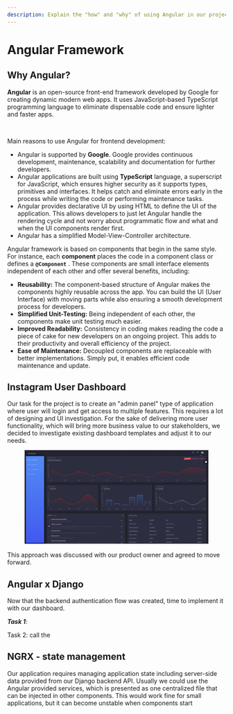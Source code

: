 ```yaml
---
description: Explain the "how" and "why" of using Angular in our project.
---
```


# Angular Framework

## Why Angular?

**Angular** is an open-source front-end framework developed by Google for creating dynamic modern web apps. It uses JavaScript-based TypeScript programming language to eliminate dispensable code and ensure lighter and faster apps.

<figure><img src="https://preprod.grazitti.com/assets/2018/06/8-Proven-Reasons-You-Need-Angular-01.png" alt=""><figcaption></figcaption></figure>

Main reasons to use Angular for frontend development:

* Angular is supported by **Google**. Google provides continuous development,  maintenance, scalability and documentation for further developers.
* Angular applications are built using **TypeScript** language, a superscript for JavaScript, which ensures higher security as it supports types, primitives and interfaces. It helps catch and eliminate errors early in the process while writing the code or performing maintenance tasks.
* Angular provides declarative UI by using HTML to define the UI of the application. This allows developers to just let Angular handle the rendering cycle and not worry about programmatic flow and what and when the UI components render first.
* Angular has a simplified Model-View-Controller architecture.&#x20;

Angular framework is based on components that begin in the same style. For instance, each **component** places the code in a component class or defines a **`@Component`** . These components are small interface elements independent of each other and offer several benefits, including:

* **Reusability:** The component-based structure of Angular makes the components highly reusable across the app. You can build the UI (User Interface) with moving parts while also ensuring a smooth development process for developers.
* **Simplified Unit-Testing:** Being independent of each other, the components make unit testing much easier.
* **Improved Readability:** Consistency in coding makes reading the code a piece of cake for new developers on an ongoing project. This adds to their productivity and overall efficiency of the project.
* **Ease of Maintenance:** Decoupled components are replaceable with better implementations. Simply put, it enables efficient code maintenance and update.

## Instagram User Dashboard

Our task for the project is to create an "admin panel" type of application where user will login and get access to multiple features. This requires a lot of designing and UI investigation. For the sake of delivering more user functionality, which will bring more business value to our stakeholders, we decided to investigate existing dashboard templates and adjust it to our needs.

<figure><img src=".gitbook/assets/Screenshot 2022-11-09 at 14.51.48.png" alt=""><figcaption></figcaption></figure>

This approach was discussed with our product owner and agreed to move forward.

## Angular x Django&#x20;

Now that the backend authentication flow was created, time to implement it with our dashboard.

_**Task 1**_:&#x20;

Task 2: call the&#x20;





## NGRX - state management

Our application requires managing application state including server-side data provided from our Django backend API. Usually we could use the Angular provided services, which is presented as one centralized file that can be injected in other components. This would work fine for small applications, but it can become unstable when components start&#x20;

